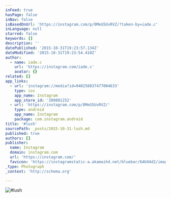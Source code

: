 ```yaml
---
inFeed: true
hasPage: false
inNav: false
isBasedOnUrl: 'https://instagram.com/p/0MeG5UvRVZ/?taken-by=iade.c'
inLanguage: null
starred: false
keywords: []
description: ''
datePublished: '2015-10-31T19:23:57.134Z'
dateModified: '2015-10-31T19:23:54.410Z'
author:
  - name: iade.c
    url: 'https://instagram.com/iade.c'
    avatar: {}
related: []
app_links:
  - url: 'instagram://media?id=940258837477004633'
    type: ios
    app_name: Instagram
    app_store_id: '389801252'
  - url: 'https://instagram.com/p/0MeG5UvRVZ/'
    type: android
    app_name: Instagram
    package: com.instagram.android
title: '#lush'
sourcePath: _posts/2015-10-31-lush.md
published: true
authors: []
publisher:
  name: Instagram
  domain: instagram.com
  url: 'https://instagram.com/'
  favicon: 'https://instagramstatic-a.akamaihd.net/bluebar/64b94d2/images/ico/favicon.ico'
_type: Photograph
_context: 'http://schema.org'

---
```

![#lush](https://scontent.cdninstagram.com/hphotos-xfp1/t51.2885-15/e15/11004983_1428956364068274_532492752_n.jpg)